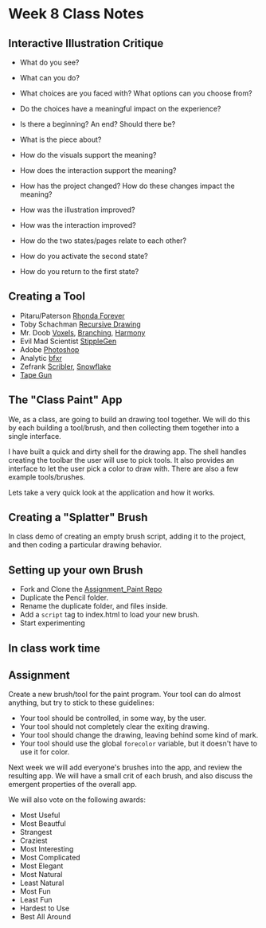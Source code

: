 # Week 8 Class Notes

## Interactive Illustration Critique

- What do you see?
- What can you do?
- What choices are you faced with? What options can you choose from?
- Do the choices have a meaningful impact on the experience?
- Is there a beginning? An end? Should there be?
- What is the piece about?
- How do the visuals support the meaning?
- How does the interaction support the meaning?

- How has the project changed? How do these changes impact the meaning?
- How was the illustration improved?
- How was the interaction improved?
- How do the two states/pages relate to each other?
- How do you activate the second state?
- How do you return to the first state?

## Creating a Tool
- Pitaru/Paterson [Rhonda Forever](http://rhondaforever.com/)
- Toby Schachman [Recursive Drawing](http://recursivedrawing.com/)
- Mr. Doob [Voxels](http://mrdoob.com/#/129/voxels), [Branching](http://mrdoob.com/#/110/branching), [Harmony](http://mrdoob.com/projects/harmony/#grid)
- Evil Mad Scientist [StippleGen](http://www.evilmadscientist.com/2012/stipplegen-weighted-voronoi-stippling-and-tsp-paths-in-processing/)
- Adobe [Photoshop](http://www.photoshop.com)
- Analytic [bfxr](http://www.bfxr.net/)
- Zefrank [Scribler](http://www.zefrank.com/scribbler/), [Snowflake](http://www.zefrank.com/snowflake/)
- [Tape Gun](http://makezine.com/2015/10/29/turning-a-tape-gun-into-a-prototyping-machine/)

## The "Class Paint" App

We, as a class, are going to build an drawing tool together. We will do this by each building a tool/brush, and then collecting them together into a single interface. 

I have built a quick and dirty shell for the drawing app. The shell handles creating the toolbar the user will use to pick tools. It also provides an interface to let the user pick a color to draw with. There are also a few example tools/brushes.

Lets take a very quick look at the application and how it works.

## Creating a "Splatter" Brush

In class demo of creating an empty brush script, adding it to the project, and then coding a particular drawing behavior.

## Setting up your own Brush

- Fork and Clone the [Assignment_Paint Repo](https://github.com/PUCD2035-E-F15/assignment_paint) 
- Duplicate the Pencil folder.
- Rename the duplicate folder, and files inside.
- Add a `script` tag to index.html to load your new brush.
- Start experimenting

## In class work time

## Assignment

Create a new brush/tool for the paint program. Your tool can do almost anything, but try to stick to these guidelines: 

- Your tool should be controlled, in some way, by the user.
- Your tool should not completely clear the exiting drawing.
- Your tool should change the drawing, leaving behind some kind of mark.
- Your tool should use the global `forecolor` variable, but it doesn't have to use it for color.

Next week we will add everyone's brushes into the app, and review the resulting app. We will have a small crit of each brush, and also discuss the emergent properties of the overall app.

We will also vote on the following awards:

- Most Useful
- Most Beautful
- Strangest
- Craziest
- Most Interesting
- Most Complicated
- Most Elegant
- Most Natural
- Least Natural
- Most Fun
- Least Fun
- Hardest to Use
- Best All Around
